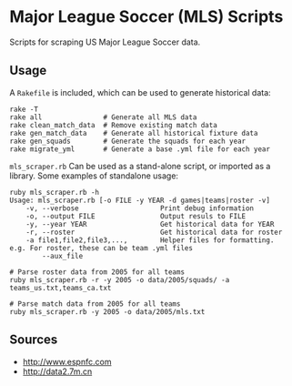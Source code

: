 # Major League Soccer (MLS) Scripts

Scripts for scraping US Major League Soccer data.

## Usage

A `Rakefile` is included, which can be used to generate historical data:

```
rake -T
rake all               # Generate all MLS data
rake clean_match_data  # Remove existing match data
rake gen_match_data    # Generate all historical fixture data
rake gen_squads        # Generate the squads for each year
rake migrate_yml       # Generate a base .yml file for each year
```

`mls_scraper.rb` Can be used as a stand-alone script, or imported as a library.  Some examples of standalone usage:

```
ruby mls_scraper.rb -h
Usage: mls_scraper.rb [-o FILE -y YEAR -d games|teams|roster -v]
    -v, --verbose                    Print debug information
    -o, --output FILE                Output resuls to FILE
    -y, --year YEAR                  Get historical data for YEAR
    -r, --roster                     Get historical data for roster
    -a file1,file2,file3,...,        Helper files for formatting.  e.g. For roster, these can be team .yml files
        --aux_file
```

```
# Parse roster data from 2005 for all teams
ruby mls_scraper.rb -r -y 2005 -o data/2005/squads/ -a teams_us.txt,teams_ca.txt

# Parse match data from 2005 for all teams
ruby mls_scraper.rb -y 2005 -o data/2005/mls.txt
```

## Sources

* http://www.espnfc.com
* http://data2.7m.cn

